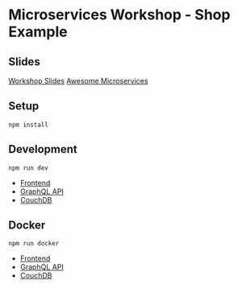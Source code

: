 # Microservices Workshop - Shop Example

## Slides

[Workshop Slides](packages/docs/microservices.pdf)
[Awesome Microservices](https://github.com/mfornos/awesome-microservices)

## Setup

```
npm install
```

## Development

```
npm run dev
```

- [Frontend](http://localhost:4000)
- [GraphQL API](http://localhost:3000)
- [CouchDB](http://couchdb.localhost/_utils/)

## Docker

```
npm run docker
```

- [Frontend](http://frontend.localhost)
- [GraphQL API](http://graphql.localhost)
- [CouchDB](http://couchdb.localhost/_utils/)
